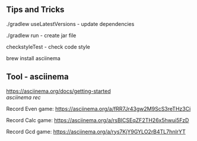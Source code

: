 ## Tips and Tricks

./gradlew useLatestVersions - update dependencies

./gradlew run  - create jar file

checkstyleTest - check code style

brew install asciinema

## Tool - asciinema
https://asciinema.org/docs/getting-started <br>
*asciinema rec*

Record Even game: https://asciinema.org/a/fRR7Jr43gw2M9ScS3reTHz3Ci

Record Calc game: https://asciinema.org/a/rsBICSEqZF2TH26x5hwui5FzD

Record Gcd game: https://asciinema.org/a/rys7KjY9GYLO2rB4TL7hnlrYT